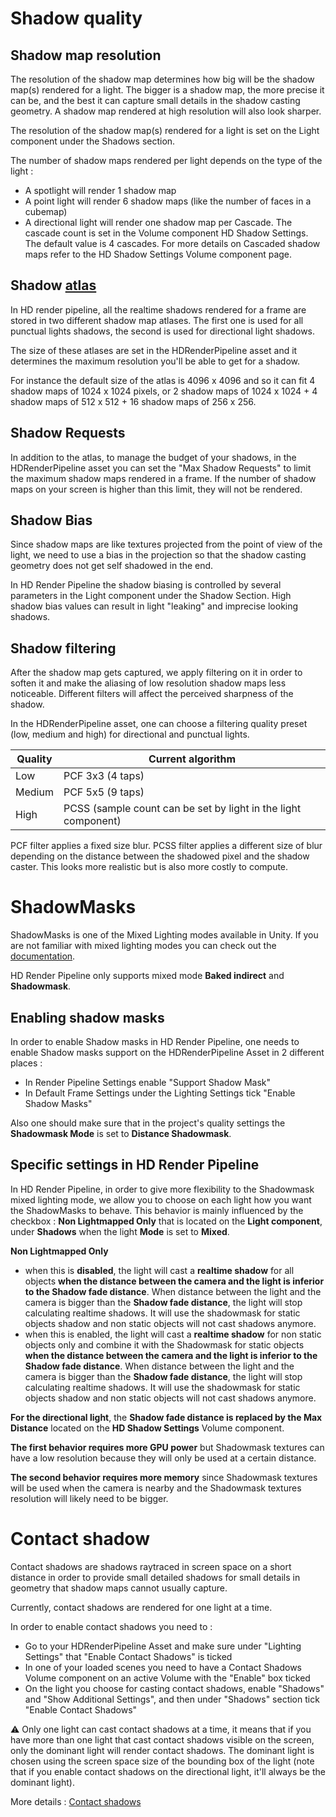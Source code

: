 # Shadow quality

## Shadow map resolution

The resolution of the shadow map determines how big will be the shadow map(s) rendered for a light. The bigger is a shadow map, the more precise it can be, and the best it can capture small details in the shadow casting geometry. A shadow map rendered at high resolution will also look sharper.

The resolution of the shadow map(s) rendered for a light is set on the Light component under the Shadows section.

The number of shadow maps rendered per light depends on the type of the light :

- A spotlight will render 1 shadow map
- A point light will render 6 shadow maps (like the number of faces in a cubemap)
- A directional light will render one shadow map per Cascade. The cascade count is set in the Volume component HD Shadow Settings. The default value is 4 cascades. For more details on Cascaded shadow maps refer to the HD Shadow Settings Volume component page.

## Shadow [atlas](https://github.com/Unity-Technologies/ScriptableRenderPipeline/wiki/Glossary#TextureAtlas)

In HD render pipeline, all the realtime shadows rendered for a frame are stored in two different shadow map atlases. The first one is used for all punctual lights shadows,  the second is used for directional light shadows.

The size of these atlases are set in the HDRenderPipeline asset and it determines the maximum resolution you'll be able to get for a shadow.

For instance the default size of the atlas is 4096 x 4096 and so it can fit 4 shadow maps of 1024 x 1024 pixels, or 2 shadow maps of 1024 x 1024 + 4 shadow maps of 512 x 512 + 16 shadow maps of 256 x 256.

## Shadow Requests
In addition to the atlas, to manage the budget of your shadows, in the HDRenderPipeline asset you can set the "Max Shadow Requests" to limit the maximum shadow maps rendered in a frame. If the number of shadow maps on your screen is higher than this limit, they will not be rendered.

## Shadow Bias

Since shadow maps are like textures projected from the point of view of the light, we need to use a bias in the projection so that the shadow casting geometry does not get self shadowed in the end.

In HD Render Pipeline the shadow biasing is controlled by several parameters in the Light component under the Shadow Section. High shadow bias values can result in light "leaking" and imprecise looking shadows.

## Shadow filtering

After the shadow map gets captured, we apply filtering on it in order to soften it and make the aliasing of low resolution shadow maps less noticeable. Different filters will affect the perceived sharpness of the shadow.

In the HDRenderPipeline asset, one can choose a filtering quality preset (low, medium and high) for directional and punctual lights.

Quality     |   Current algorithm
|-----------|------------------------|
Low | PCF 3x3 (4 taps)
Medium | PCF 5x5 (9 taps)
High | PCSS (sample count can be set by light in the light component)

PCF filter applies a fixed size blur. 
PCSS filter applies a different size of blur depending on the distance between the shadowed pixel and the shadow caster. This looks more realistic but is also more costly to compute.

# ShadowMasks

ShadowMasks is one of the Mixed Lighting modes available in Unity.
If you are not familiar with mixed lighting modes you can check out the [documentation](https://docs.unity3d.com/Manual/LightMode-Mixed.html).

HD Render Pipeline only supports mixed mode **Baked indirect** and **Shadowmask**.

## Enabling shadow masks

In order to enable Shadow masks in HD Render Pipeline, one needs to enable Shadow masks support on the HDRenderPipeline Asset in 2 different places :

- In Render Pipeline Settings enable "Support Shadow Mask"
- In Default Frame Settings under the Lighting Settings tick "Enable Shadow Masks"

Also one should make sure that in the project's quality settings the **Shadowmask Mode** is set to **Distance Shadowmask**.

## Specific settings in HD Render Pipeline

In HD Render Pipeline, in order to give more flexibility to the Shadowmask mixed lighting mode, we allow you to choose on each light how you want the ShadowMasks to behave.
This behavior is mainly influenced by the checkbox : **Non Lightmapped Only** that is located on the **Light component**, under **Shadows** when the light **Mode** is set to **Mixed**.

**Non Lightmapped Only** 
- when this is **disabled**, the light will cast a **realtime shadow** for all objects **when the distance between the camera and the light is inferior to the Shadow fade distance**. When distance between the light and the camera is bigger than the **Shadow fade distance**, the light will stop calculating realtime shadows. It will use the shadowmask for static objects shadow and non static objects will not cast shadows anymore. 
- when this is enabled, the light will cast a **realtime shadow** for non static objects only and combine it with the Shadowmask for static objects **when the distance between the camera and the light is inferior to the Shadow fade distance**. When distance between the light and the camera is bigger than the **Shadow fade distance**, the light will stop calculating realtime shadows. It will use the shadowmask for static objects shadow and non static objects will not cast shadows anymore.

**For the directional light**, the **Shadow fade distance is replaced by the Max Distance** located on the **HD Shadow Settings** Volume component.

**The first behavior requires more GPU power** but Shadowmask textures can have a low resolution because they will only be used at a certain distance.

**The second behavior requires more memory** since Shadowmask textures will be used when the camera is nearby and the Shadowmask textures resolution will likely need to be bigger.

# Contact shadow

Contact shadows are shadows raytraced in screen space on a short distance in order to provide small detailed shadows for small details in geometry that shadow maps cannot usually capture.

Currently, contact shadows are rendered for one light at a time.

In order to enable contact shadows you need to :

- Go to your HDRenderPipeline Asset and make sure under "Lighting Settings" that "Enable Contact Shadows" is ticked
- In one of your loaded scenes you need to have a Contact Shadows Volume component on an active Volume with the "Enable" box ticked
- On the light you choose for casting contact shadows, enable "Shadows" and "Show Additional Settings", and then under "Shadows" section tick "Enable Contact Shadows"

:warning: Only one light can cast contact shadows at a time, it means that if you have more than one light that cast contact shadows visible on the screen, only the dominant light will render contact shadows. The dominant light is chosen using the screen space size of the bounding box of the light (note that if you enable contact shadows on the directional light, it'll always be the dominant light).

More details : [Contact shadows](https://github.com/Unity-Technologies/ScriptableRenderPipeline/wiki/HD-Contact-Shadows)